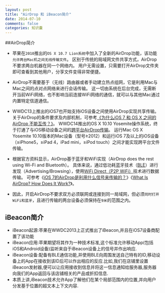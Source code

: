 ```yaml
---
layout: post
title: "AirDrop 和 iBeacon简介"
date: 2014-07-10
comments: false
categories: 知识囊
---
```

##AirDrop简介
- 苹果在`2010`推出的`OS X 10.7 Lion系统`中加入了全新的AirDrop功能，该功能`允许两台Mac机之间无线传输文件`。
区别于传统的局域网文件共享方式，AirDrop不要求两台机器在同一个网络内。
用户无需设置，只需要打开AirDrop文件夹即可查看到其他用户，分享文件变得非常便捷。

- AirDrop不需要基于（无线）路由器或者手动建立热点组网，它是利用Mac与Mac之间的点对点网络来进行会话传输。
这一切由系统在后台完成，无需断开当前WiFi网络，也不影响当前连接WiFi网络的通信，就可以与其他Mac通过内置特定信道通信。

- WWDC13上推出的iOS7也开始支持iOS设备之间使用AirDrop实现共享传输。
关于AirDrop的条件要求及内部机制，可参考[《为什么iOS 7 和 OS X 之间的AirDrop 不能互传？》](http://www.zhihu.com/question/21681429)。
WWDC14推出的OS X 10.10 Yosemite操作系统，终于打通了与iOS移动设备之间的[跨平台AirDrop传输](https://support.apple.com/zh-cn/HT204144)。
运行Mac OS X Yosemite 10.10版本的Mac设备（型号≥2012）和运行iOS 7及以上的iOS设备（≥iPhone5，≥iPad 4，iPad mini，≥iPod touch）之间才能实现跨平台文件传输。

- 根据官方资料显示，AirDrop基于蓝牙和WiFi实现（AirDrop does the rest using Wi-Fi and Bluetooth）。
具体来说，通过低功耗蓝牙技术（[BLE](http://www.warski.org/blog/2014/01/how-ibeacons-work/)）进行发现（Advertising/Browsing），使用[WiFi Direct（P2P WiFi）](http://www.xuebuyuan.com/539020.html)技术进行数据传输。
可参考《[iOS 7的AirDrop是利用什么信号来传输的？](http://www.zhihu.com/question/21189545)》《[What Is AirDrop? How Does It Work?](http://ipad.about.com/od/iPad_Guide/ss/What-Is-Airdrop-How-Does-It-Work.htm)》。

- 因此，开启AirDrop不要求双方必须联网或连接到同一局域网，但必须`同时打开WiFi和蓝牙`，且进行传输的两台设备必须保持在`9米`的范围之内。

## iBeacon简介
- iBeacon起源:苹果在WWDC2013上正式推出了iBeacon,并且在iOS7设备商配置了该功能
- iBeacon应用:苹果期望将其作为一种技术标准,这个标准允许移动App(包括iOS和Android设备)监听来自于iBeacon设备上的信号并作出响应.
- iBeacon设备:配备有BLE通信功能,并使用BLE向周围发送自己特有的ID,移动设备上的App在接收到该ID后可以作出相应的反应.比如,我们在店铺里设置iBeacon发射器,便可以让应用接收到信息并将这一信息通知给服务器,服务器向我们的App返回与该店铺相关的产品或折扣信息.
- 本质上讲,iBeacon技术允许App了解他们在某个局部范围内的位置,并向用户分发基于位置的超文本上下文内容.

